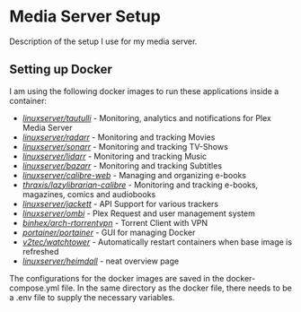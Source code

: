 # Media Server Setup

Description of the setup I use for my media server.

## Setting up Docker

I am using the following docker images to run these applications inside a container:

- *[linuxserver/tautulli](https://hub.docker.com/r/linuxserver/tautulli)* - Monitoring, analytics and notifications for Plex Media Server
- *[linuxserver/radarr](https://hub.docker.com/r/linuxserver/radarr)* - Monitoring and tracking Movies
- *[linuxserver/sonarr](https://hub.docker.com/r/linuxserver/sonarr)* - Monitoring and tracking TV-Shows
- *[linuxserver/lidarr](https://hub.docker.com/r/linuxserver/lidarr)* - Monitoring and tracking Music
- *[linuxserver/bazarr](https://hub.docker.com/r/linuxserver/bazarr)* - Monitoring and tracking Subtitles
- *[linuxserver/calibre-web](https://hub.docker.com/r/linuxserver/calibre-web)* - Managing and organizing e-books
- *[thraxis/lazylibrarian-calibre](https://hub.docker.com/r/linuxserver/thraxis/lazylibrarian-calibre)* - Monitoring and tracking e-books, magazines, comics and audiobooks
- *[linuxserver/jackett](https://hub.docker.com/r/linuxserver/jackett)* - API Support for various trackers
- *[linuxserver/ombi](https://hub.docker.com/r/linuxserver/ombi)* - Plex Request and user management system
- *[binhex/arch-rtorrentvpn](https://hub.docker.com/r/binhex/arch-rtorrentvpn)* - Torrent Client with VPN
- *[portainer/portainer](https://hub.docker.com/r/portainer/portainer)* - GUI for managing Docker
- *[v2tec/watchtower](https://hub.docker.com/r/v2tec/watchtower)* - Automatically restart containers when base image is refreshed
- *[linuxserver/heimdall](https://hub.docker.com/r/linuxserver/heimdall)* - neat overview page

The configurations for the docker images are saved in the docker-compose.yml file.
In the same directory as the docker file, there needs to be a .env file to supply the necessary variables.